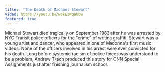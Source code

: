 ```yaml
---
title:  "The Death of Michael Stewart"
video: https://youtu.be/wekEsNqaUbw
featured: true
---
```

Michael Stewart died tragically on September 1983 after he was arrested by NYC Transit police officers for the "crime" of writing graffiti. Stewart was a young artist and dancer, who appeared in one of Madonna's first music videos. None of the officers involved in his arrest were ever convicted for his death. Long before systemic racism of police forces was understood to be a problem, Andrew Tkach produced this story for CNN Special Assignments just after finishing journalism school.